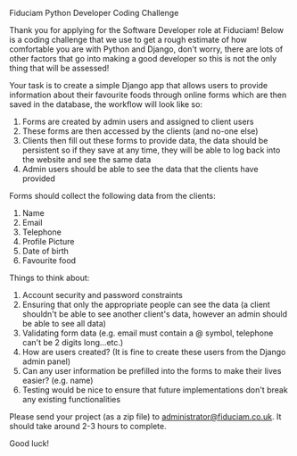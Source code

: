 Fiduciam Python Developer Coding Challenge

Thank you for applying for the Software Developer role at Fiduciam! Below is a coding challenge that we use to get a rough estimate of how comfortable you are with Python and Django, don't worry, there are lots of other factors that go into making a good developer so this is not the only thing that will be assessed!

Your task is to create a simple Django app that allows users to provide information about their favourite foods through online forms which are then saved in the database, the workflow will look like so:

1. Forms are created by admin users and assigned to client users
2. These forms are then accessed by the clients (and no-one else)
3. Clients then fill out these forms to provide data, the data should be persistent so if they save at any time, they will be able to log back into the website and see the same data
4. Admin users should be able to see the data that the clients have provided

Forms should collect the following data from the clients:

1. Name
2. Email
3. Telephone
4. Profile Picture
5. Date of birth
6. Favourite food


Things to think about:
1. Account security and password constraints
2. Ensuring that only the appropriate people can see the data (a client shouldn't be able to see another client's data, however an admin should be able to see all data)
3. Validating form data (e.g. email must contain a @ symbol, telephone can't be 2 digits long...etc.)
5. How are users created? (It is fine to create these users from the Django admin panel)
6. Can any user information be prefilled into the forms to make their lives easier? (e.g. name)
7. Testing would be nice to ensure that future implementations don't break any existing functionalities


Please send your project (as a zip file) to administrator@fiduciam.co.uk. It should take around 2-3 hours to complete.

Good luck!